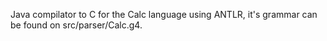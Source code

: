 Java compilator to C for the Calc language using ANTLR, it's grammar can be found on src/parser/Calc.g4. 
